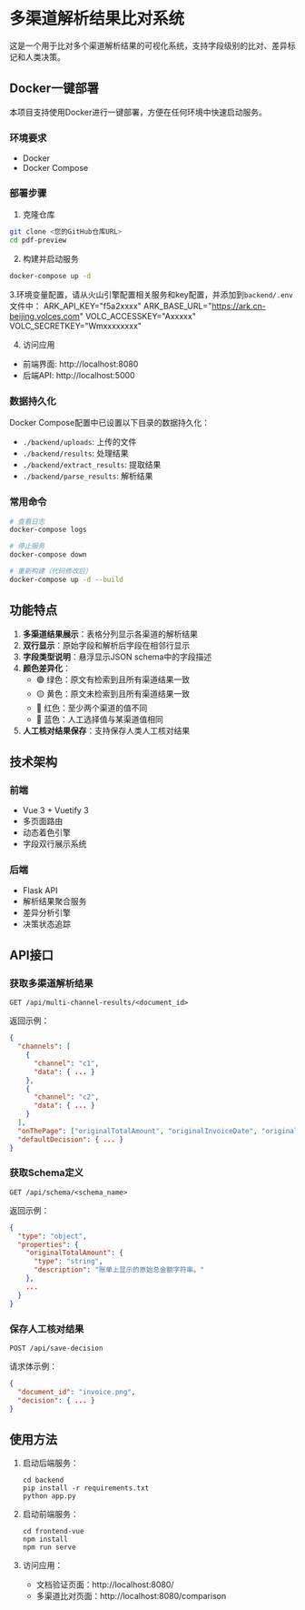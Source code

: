# 多渠道解析结果比对系统

这是一个用于比对多个渠道解析结果的可视化系统，支持字段级别的比对、差异标记和人类决策。

## Docker一键部署

本项目支持使用Docker进行一键部署，方便在任何环境中快速启动服务。

### 环境要求

- Docker
- Docker Compose

### 部署步骤

1. 克隆仓库
```bash
git clone <您的GitHub仓库URL>
cd pdf-preview
```

2. 构建并启动服务
```bash
docker-compose up -d
```
3.环境变量配置，请从火山引擎配置相关服务和key配置，并添加到`backend/.env`文件中：
ARK_API_KEY="f5a2xxxx"
ARK_BASE_URL="https://ark.cn-beijing.volces.com"
VOLC_ACCESSKEY="Axxxxx"
VOLC_SECRETKEY="Wmxxxxxxxx"

4. 访问应用
- 前端界面: http://localhost:8080
- 后端API: http://localhost:5000

### 数据持久化

Docker Compose配置中已设置以下目录的数据持久化：
- `./backend/uploads`: 上传的文件
- `./backend/results`: 处理结果
- `./backend/extract_results`: 提取结果
- `./backend/parse_results`: 解析结果

### 常用命令

```bash
# 查看日志
docker-compose logs

# 停止服务
docker-compose down

# 重新构建（代码修改后）
docker-compose up -d --build
```

## 功能特点

1. **多渠道结果展示**：表格分列显示各渠道的解析结果
2. **双行显示**：原始字段和解析后字段在相邻行显示
3. **字段类型说明**：悬浮显示JSON schema中的字段描述
4. **颜色差异化**：
   - 🟢 绿色：原文有检索到且所有渠道结果一致
   - 🟡 黄色：原文未检索到且所有渠道结果一致
   - 🔴 红色：至少两个渠道的值不同
   - 🔵 蓝色：人工选择值与某渠道值相同
5. **人工核对结果保存**：支持保存人类人工核对结果

## 技术架构

### 前端

- Vue 3 + Vuetify 3
- 多页面路由
- 动态着色引擎
- 字段双行展示系统

### 后端

- Flask API
- 解析结果聚合服务
- 差异分析引擎
- 决策状态追踪

## API接口

### 获取多渠道解析结果

```
GET /api/multi-channel-results/<document_id>
```

返回示例：
```json
{
  "channels": [
    {
      "channel": "c1",
      "data": { ... }
    },
    {
      "channel": "c2",
      "data": { ... }
    }
  ],
  "onThePage": ["originalTotalAmount", "originalInvoiceDate", "originalBillingPeriod", "invoiceNumber"],
  "defaultDecision": { ... }
}
```

### 获取Schema定义

```
GET /api/schema/<schema_name>
```

返回示例：
```json
{
  "type": "object",
  "properties": {
    "originalTotalAmount": {
      "type": "string",
      "description": "账单上显示的原始总金额字符串。"
    },
    ...
  }
}
```

### 保存人工核对结果

```
POST /api/save-decision
```

请求体示例：
```json
{
  "document_id": "invoice.png",
  "decision": { ... }
}
```

## 使用方法

1. 启动后端服务：
   ```
   cd backend
   pip install -r requirements.txt
   python app.py
   ```

2. 启动前端服务：
   ```
   cd frontend-vue
   npm install
   npm run serve
   ```

3. 访问应用：
   - 文档验证页面：http://localhost:8080/
   - 多渠道比对页面：http://localhost:8080/comparison